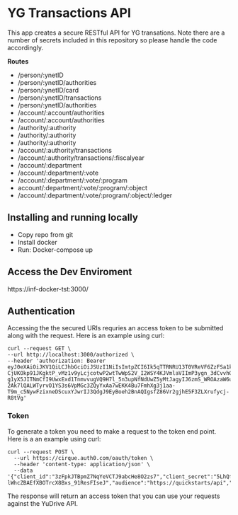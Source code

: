 # YG Transactions API
This app creates a secure RESTful API for YG transations. Note there are a number of secrets included in this repository so please handle the code accordingly.     

**Routes**

* /person/:ynetID
* /person/:ynetID/authorities
* /person/:ynetID/card
* /person/:ynetID/transactions
* /person/:ynetID/authorities
* /account/:account/authorities
* /account/:account/authorities
* /authority/:authority
* /authority/:authority
* /authority/:authority
* /account/:authority/transactions
* /account/:authority/transactions/:fiscalyear
* /account/:department
* /account/:department/:vote
* /account/:department/:vote/:program
* account/:department/:vote/:program/:object
* /account/:department/:vote/:program/:object/:ledger

## Installing and running locally

* Copy repo from git
* Install docker
* Run: Docker-compose up

## Access the Dev Enviroment
https://inf-docker-tst:3000/

## Authentication
Accessing the the secured URIs requries an access token to be submitted along with the request.  Here is an example using curl:

```shell
curl --request GET \
--url http://localhost:3000/authorized \  
--header 'authorization: Bearer eyJ0eXAiOiJKV1QiLCJhbGciOiJSUzI1NiIsImtpZCI6Ik5qTTRNRU13T0VReVF6ZzFSa1k0UmtZMU16Y3hSRFkzUWpnME4wTkdPVGN6TmpZME5UVXdNZyJ9.eyJpc3MiOiJodHRwczovL2NpcnF1ZS5hdXRoMC5jb20vIiwic3ViIjoiM3pGcGtKVEJwbVo3TnFZZVZDVEo5YWJjSGU4TzJ6czdAY2xpZW50cyIsImF1ZCI6Imh0dHBzOi8vcXVpY2tzdGFydHMvYXBpIiwiaWF0IjoxNTUxNzM2Njg4LCJleHAiOjE1NTE4MjMwODgsImF6cCI6IjN6RnBrSlRCcG1aN05xWWVWQ1RKOWFiY0hlOE8yenM3Iiwic2NvcGUiOiJyZWFkOm1lc3NhZ2VzIiwiZ3R5IjoiY2xpZW50LWNyZWRlbnRpYWxzIn0.za8OVMgh-CjUKOkp91JKgktP_vMz1v9yLcjcotwP2wtTwWpS2V_I2WSY4KJVmlaVIImP3ygn_3dCvvhQ6SXXb07G1KzEHThRWIKLoarCZ6agIMrzOX3eBDU_8ei5qqj0nFwJC2vlHASv-g1yX5JITNmCfI9UwxExd1TnmvvugVQ9H7l_5n3upNfNdUwZ5yMtJagyIJ6zmS_WROAzaW6uJ-2Ak7lQALWTyrvO1YS3s6VpMGc3ZQyYxAa7wEKK4Bu7FmhXg3j1aa-T9m_c5NywFzixneDScuxYJwrIJ3QdgJ9EyBoeh2BnAQIgsfZ86Vr2gjhE5F3ZLXrufycj-R8tVg'
```

### Token ###
To generate a token you need to make a request to the token end point. Here is a an example using curl:
```
curl --request POST \
  --url https://cirque.auth0.com/oauth/token \
  --header 'content-type: application/json' \
  --data '{"client_id":"3zFpkJTBpmZ7NqYeVCTJ9abcHe8O2zs7","client_secret":"5LhQfr2waocxDTnoHecvNgzn6BwcD5uI-lWhcZBAEfXBOTrcX8Bxs_91ResFIseJ","audience":"https://quickstarts/api","grant_type":"client_credentials"}'
```

The response will return an access token that you can use your requests against the YuDrive API.
